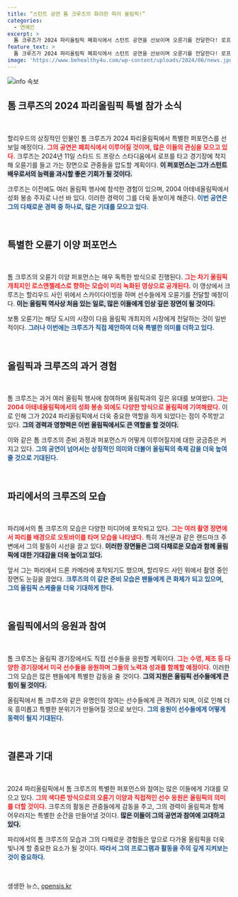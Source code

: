 ```yaml
---
title: “스턴트 공연 톰 크루즈의 화려한 파리 올림픽!”
categories:
  - 연예인
excerpt: >
  톰 크루즈가 2024 파리올림픽 폐회식에서 스턴트 공연을 선보이며 오륜기를 전달한다! 로프를 타고 착지 후 스카이다이빙하는 그의 초특급 퍼포먼스를 놓치지 마세요.
feature_text: >
  톰 크루즈가 2024 파리올림픽 폐회식에서 스턴트 공연을 선보이며 오륜기를 전달한다! 로프를 타고 착지 후 스카이다이빙하는 그의 초특급 퍼포먼스를 놓치지 마세요.
image: 'https://www.behealthy4u.com/wp-content/uploads/2024/06/news.jpg'
---
```


<p><img src="https://www.behealthy4u.com/wp-content/uploads/2024/06/news.jpg" alt="info 속보" /></p>

<h2 data-ke-size="size26">톰 크루즈의 2024 파리올림픽 특별 참가 소식</h2>

<p data-ke-size="size16">&nbsp;</p>

<p>할리우드의 상징적인 인물인 톰 크루즈가 2024 파리올림픽에서 특별한 퍼포먼스를 선보일 예정이다. <b><span style="color: #ee2323;">그의 공연은 폐회식에서 이루어질 것이며, 많은 이들의 관심을 모으고 있다.</span></b> 크루즈는 2024년 11일 스타드 드 프랑스 스타디움에서 로프를 타고 경기장에 착지해 오륜기를 들고 가는 장면으로 관중들을 압도할 계획이다. <b><span style="background-color: #21538527;">이 퍼포먼스는 그가 스턴트 배우로서의 능력을 과시할 좋은 기회가 될 것이다.</span></b></p>

<p>크루즈는 이전에도 여러 올림픽 행사에 참석한 경험이 있으며, 2004 아테네올림픽에서 성화 봉송 주자로 나선 바 있다. 이러한 경력이 그를 더욱 돋보이게 해준다. <b><span style="color: #1a5490;">이번 공연은 그의 다채로운 경력 중 하나로, 많은 기대를 모으고 있다.</span></b> </p>

<p data-ke-size="size16">&nbsp;</p>

<h2 data-ke-size="size26">특별한 오륜기 이양 퍼포먼스</h2>

<p data-ke-size="size16">&nbsp;</p>

<p>톰 크루즈의 오륜기 이양 퍼포먼스는 매우 독특한 방식으로 진행된다. <b><span style="color: #ee2323;">그는 차기 올림픽 개최지인 로스앤젤레스로 향하는 모습이 미리 녹화된 영상으로 공개된다.</span></b> 이 영상에서 크루즈는 할리우드 사인 위에서 스카이다이빙을 하며 선수들에게 오륜기를 전달할 예정이다. <b><span style="background-color: #21538527;">이는 올림픽 역사상 처음 있는 일로, 많은 이들에게 인상 깊은 장면이 될 것이다.</span></b></p>

<p>보통 오륜기는 해당 도시의 시장이 다음 올림픽 개최지의 시장에게 전달하는 것이 일반적이다. <b><span style="color: #1a5490;">그러나 이번에는 크루즈가 직접 제안하여 더욱 특별한 의미를 더하고 있다.</span></b> </p>

<p data-ke-size="size16">&nbsp;</p>

<h2 data-ke-size="size26">올림픽과 크루즈의 과거 경험</h2>

<p data-ke-size="size16">&nbsp;</p>

<p>톰 크루즈는 과거 여러 올림픽 행사에 참여하며 올림픽과의 깊은 유대를 보여왔다. <b><span style="color: #ee2323;">그는 2004 아테네올림픽에서의 성화 봉송 외에도 다양한 방식으로 올림픽에 기여해왔다.</span></b> 이로 인해 그가 2024 파리올림픽에서 더욱 중요한 역할을 하게 되었다는 점이 주목받고 있다. <b><span style="background-color: #21538527;">그의 경력과 영향력은 이번 올림픽에서도 큰 역할을 할 것이다.</span></b></p>

<p>이와 같은 톰 크루즈의 준비 과정과 퍼포먼스가 어떻게 이루어질지에 대한 궁금증은 커지고 있다. <b><span style="color: #1a5490;">그의 공연이 넘어서는 상징적인 의미와 더불어 올림픽의 축제 감을 더욱 높여줄 것으로 기대된다.</span></b></p>

<p data-ke-size="size16">&nbsp;</p>

<h2 data-ke-size="size26">파리에서의 크루즈의 모습</h2>

<p data-ke-size="size16">&nbsp;</p>

<p>파리에서의 톰 크루즈의 모습은 다양한 미디어에 포착되고 있다. <b><span style="color: #ee2323;">그는 여러 촬영 장면에서 파리를 배경으로 오토바이를 타며 모습을 나타냈다.</span></b> 특히 개선문과 같은 랜드마크 주변에서 그의 활동이 시선을 끌고 있다. <b><span style="background-color: #21538527;">이러한 장면들은 그의 다채로운 모습과 함께 올림픽에 대한 기대감을 더욱 높이고 있다.</span></b></p>

<p>앞서 그는 파리에서 드론 카메라에 포착되기도 했으며, 할리우드 사인 위에서 촬영 중인 장면도 눈길을 끌었다. <b><span style="color: #1a5490;">크루즈의 이 같은 준비 모습은 팬들에게 큰 화제가 되고 있으며, 그의 올림픽 스케줄을 더욱 기대하게 한다.</span></b> </p>

<p data-ke-size="size16">&nbsp;</p>

<h2 data-ke-size="size26">올림픽에서의 응원과 참여</h2>

<p data-ke-size="size16">&nbsp;</p>

<p>톰 크루즈는 올림픽 경기장에서도 직접 선수들을 응원할 계획이다. <b><span style="color: #ee2323;">그는 수영, 체조 등 다양한 경기장에서 미국 선수들을 응원하며 그들의 노력과 성과를 함께할 예정이다.</span></b> 이러한 그의 모습은 많은 팬들에게 특별한 감동을 줄 것이다. <b><span style="background-color: #21538527;">그의 지원은 올림픽 선수들에게 큰 힘이 될 것이다.</span></b></p>

<p>올림픽에서 톰 크루즈와 같은 유명인의 참여는 선수들에게 큰 격려가 되며, 이로 인해 더욱 흥미롭고 특별한 분위기가 만들어질 것으로 보인다. <b><span style="color: #1a5490;">그의 응원이 선수들에게 어떻게 동력이 될지 기대된다.</span></b></p>

<p data-ke-size="size16">&nbsp;</p>

<h2 data-ke-size="size26">결론과 기대</h2>

<p data-ke-size="size16">&nbsp;</p>

<p>2024 파리올림픽에서 톰 크루즈의 특별한 퍼포먼스와 참여는 많은 이들에게 기대를 모으고 있다. <b><span style="color: #ee2323;">그의 색다른 방식으로의 오륜기 이양과 직접적인 선수 응원은 올림픽의 의미를 더할 것이다.</span></b> 크루즈의 활동은 관중들에게 감동을 주고, 그의 경력이 올림픽과 함께 어우러지는 특별한 순간을 만들어낼 것이다. <b><span style="background-color: #21538527;">많은 이들이 그의 공연과 참여에 고대하고 있다.</span></b> </p>

<p>파리에서의 톰 크루즈의 모습과 그의 다채로운 경험들은 앞으로 다가올 올림픽을 더욱 빛나게 할 중요한 요소가 될 것이다. <b><span style="color: #1a5490;">따라서 그의 프로그램과 활동을 주의 깊게 지켜보는 것이 중요하다.</span></b> </p>

<p data-ke-size="size16">&nbsp;</p>
생생한 뉴스, <a href="https://opensis.kr" rel="dofollow">opensis.kr</a>


